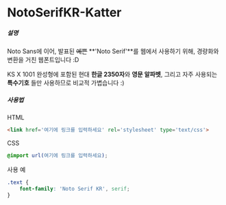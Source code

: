 # NotoSerifKR-Katter
##### 설명
Noto Sans에 이어, 발표된 ~~예쁜~~ **'Noto Serif'**를 웹에서 사용하기 위해, 경량화와 변환을 거친 웹폰트입니다 :D

KS X 1001 완성형에 포함된 현대 **한글 2350자**와 **영문 알파벳**, 그리고 자주 사용되는 **특수기호** 들만 사용하므로 비교적 가볍습니다 :)

##### 사용법

HTML

```html
<link href='여기에 링크를 입력하세요' rel='stylesheet' type='text/css'>
```

CSS

```css
@import url(여기에 링크를 입력하세요);
```

사용 예

```css
.text {
    font-family: 'Noto Serif KR', serif;
}
```

